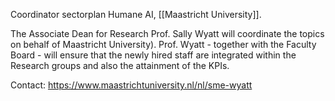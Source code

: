 Coordinator sectorplan Humane AI, [[Maastricht University]].

The Associate Dean for Research Prof. Sally Wyatt will coordinate the topics on behalf of Maastricht University). Prof. Wyatt - together with the Faculty Board - will ensure that the newly hired staff are integrated within the Research groups and also the attainment of the KPIs.

Contact: <https://www.maastrichtuniversity.nl/nl/sme-wyatt>
